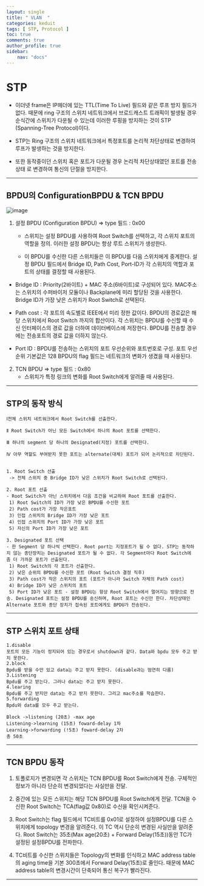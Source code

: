 ```yaml
---
layout: single
title: " VLAN  "
categories: keduit
tags: [ STP, Protocol ]
toc: true 
comments: true
author_profile: true
sidebar:
    nav: "docs"
---
```


# STP

* 이더넷 frame은 IP헤더에 있는 TTL(Time To Live) 필드와 같은 루프 방지 필드가 없다. 때문에 ring 구조의 스위치 네트워크에서 브로드캐스트 트래픽이 발생될 경우 순식간에 스위치가 다운될 수 있는데 이러한 루핑을 방지하는 것이 STP (Spanning-Tree Protocol)이다.

* STP는 Ring 구조의 스위치 네트워크에서 특정포트를 논리적 차단상태로 변경하여 루프가 발생하는 것을 방지한다.

* 또한 동작중이던 스위치 혹은 포트가 다운될 경우 논리적 차단상태였던 포트를 전송상태
로 변경하여 통신의 단절을 방지한다.

---

## BPDU의 ConfigurationBPDU & TCN BPDU

![image](https://user-images.githubusercontent.com/128279031/232314700-04e13ef6-0189-4d03-92cb-62786576e275.png)

1. 설정 BPDU (Configuration BPDU) => type 필드 : 0x00
   * 스위치는 설정 BPDU를 사용하여 Root Switch를 선택하고, 각 스위치 포트의 역할을 정의. 이러한 설정 BPDU는 항상 루트 스위치가 생성한다. 

   * 이 BPDU를 수신한 다른 스위치들은 이 BPDU를 다음 스위치에게 중계한다. 설정 BPDU 필드에서 Bridge ID, Path Cost, Port-ID가 각 스위치의 역할과 포트의 상태를 결정할 때 사용된다.

* Bridge ID : Priority(2바이트) + MAC 주소(6바이트)로 구성되어 있다. MAC주소는 스위치의 수퍼바이저 모듈이나 Backplane에 미리 할당된 것을 사용한다. Bridge ID가 가장 낮은 스위치가 Root Switch로 선택된다.
 
* Path cost : 각 포트의 속도별로 IEEE에서 미리 정한 값이다. BPDU의 경로값은 해당 스위치에서 Root Switch 까지의 합산이다. 각 스위치는 BPDU를 수신할 때 수신 인터페이스의 경로 값을 더하여 데이터베이스에 저장한다. BPDU를 전송할 경우에는 전송포트의 경로 값을 더하지 않는다.

* Port ID : BPDU를 전송하는 스위치의 포트 우선순위와 포트번호로 구성. 포트 우선순위 기본값은 128 BPDU의 flag 필드는 네트워크의 변화가 생겼을 때 사용된다.

2. TCN BPDU => type 필드 : 0x80
    * 스위치가 특정 링크의 변화를 Root Switch에게 알려줄 때 사용된다.

---

## STP의 동작 방식 

```
Ⅰ전체 스위치 네트워크에서 Root Switch를 선출한다. 

Ⅱ Root Switch가 아닌 모든 Switch에서 하나의 Root 포트를 선택한다. 

Ⅲ 하나의 segment 당 하나의 Designated(지정) 포트를 선택한다. 

Ⅳ 아무 역할도 부여받지 못한 포트는 alternate(대체) 포트가 되어 논리적으로 차단된다.


1. Root Switch 선출
 -> 전체 스위치 중 Bridge ID가 낮은 스위치가 Root Switch로 선택된다. 
 
2. Root 포트 선출
- Root Switch가 아닌 스위치에서 다음 조건을 비교하여 Root 포트를 선출한다.
 1) Root Switch의 ID가 가장 낮은 BPDU를 수신한 포트
 2) Path cost가 가장 작은포트
 3) 인접 스위치의 Bridge ID가 가장 낮은 포트
 4) 인접 스위치의 Port ID가 가장 낮은 포트
 5) 자신의 Port ID가 가장 낮은 포트

3. Designated 포트 선택
- 한 Segment 당 하나씩 선택한다. Root port는 지정포트가 될 수 없다. STP는 동작하지 않는 종단장치는 Designated 포트가 될 수 없다. 각 Segment마다 Root Switch에 좀 더 가까운 포트가 선출된다.
 1) Root Switch의 각 포트가 선출한다.
 2) 낮은 순위의 BPDU를 수신한 포트 (Root Switch 결정 직후)
 3) Path cost가 작은 스위치의 포트 (포트가 아니라 Switch 자체의 Path cost)
 4) Bridge ID가 낮은 스위치의 포트 
 5) Port ID가 낮은 포트 - 설정 BPDU는 항상 Root Switch에서 멀어지는 방향으로 전송. Designated 포트는 설정 BPDU를 송신하며, Root 포트는 수신만 한다. 차단상태인 Alternate 포트와 종단 장치가 접속된 포트에게도 BPDU가 전송된다.
```

---
## STP 스위치 포트 상태

```
1.disable
포트의 모든 기능이 정지되어 있는 경우로서 shutdown과 같다. Data와 bpdu 모두 주고 받지 못한다.
2.block
Bpdu를 받을 수만 있고 data는 주고 받지 못한다. (disable과는 엄연히 다름)
3.Listening
Bpdu를 주고 받는다. 그러나 data는 주고 받지 못한다.
4.learing
Bpdu를 주고 받지만 data는 주고 받지 못한다. 그리고 mac주소를 학습한다.
5.forwarding
Bpdu와 data를 모두 주고 받는다. 

Block ->listening (20초) -max age
Listening->learning (15초) foward-delay 1차
Learning->forwarding (!5초) foward-delay 2차
총 50초 
```

---

## TCN BPDU 동작

1. 토폴로지가 변경되면 각 스위치는 TCN BPDU를 Root Switch에게 전송. 구체적인 정보가 아니라 단순히 변경되었다는 사실만을 전달.

2. 중간에 있는 모든 스위치는 해당 TCN BPDU를 Root Switch에게 전달. TCN을 수신한 Root Switch는 TCA(flag값 0x80)로 수신을 확인시켜준다.

3. Root Switch는 flag 필드에서 TC비트를 0x01로 설정하여 설정BPDU를 다른 스위치에게 topology 변경을 알려준다. 이 TC 역시 단순히 변경된 사실만을 알려준다. Root Switch는 35초(Max age(20초) + Forward Delay(15초))동안 TC가 설정된 설정BPDU를 전파한다. 

4. TC비트를 수신한 스위치들은 Topology의 변화를 인식하고 MAC address table의 aging time을 기본 300초에서 Forward Delay(15초)로 줄인다. 때문에 MAC address table의 변경시간이 단축되어 통신 복구가 빨라진다.

---